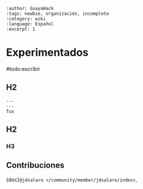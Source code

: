 ```{post} 2023-06-30
:author: GuayaHack
:tags: newbie, organización, incompleto
:category: wiki
:language: Español
:excerpt: 1
```

# Experimentados

#todo:escribir

## H2


```{figure} template.md-data/tux.png
---
---
Tux
```



## H2

### H3

## Contribuciones 

{doc}`@jdsalaro </community/member/jdsalaro/index>`,

